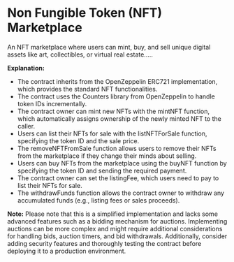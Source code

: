 # Non Fungible Token (NFT) Marketplace


An NFT marketplace where users can mint, buy, and sell unique digital assets like art, collectibles, or virtual real estate.....

__Explanation:__

 - The contract inherits from the OpenZeppelin ERC721 implementation, which provides the standard NFT functionalities.
 - The contract uses the Counters library from OpenZeppelin to handle token IDs incrementally.
 - The contract owner can mint new NFTs with the mintNFT function, which automatically assigns ownership of the newly minted NFT to the caller.
 - Users can list their NFTs for sale with the listNFTForSale function, specifying the token ID and the sale price.
 - The removeNFTFromSale function allows users to remove their NFTs from the marketplace if they change their minds about selling.
 - Users can buy NFTs from the marketplace using the buyNFT function by specifying the token ID and sending the required payment.
 - The contract owner can set the listingFee, which users need to pay to list their NFTs for sale.
 - The withdrawFunds function allows the contract owner to withdraw any accumulated funds (e.g., listing fees or sales proceeds).

__Note:__ Please note that this is a simplified implementation and lacks some advanced features such as a bidding mechanism for auctions. Implementing auctions can be more complex and might require additional considerations for handling bids, auction timers, and bid withdrawals. Additionally, consider adding security features and thoroughly testing the contract before deploying it to a production environment.

